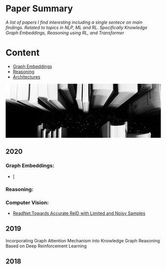 Paper Summary
=============
_A list of papers I find interesting including a single sentece on main findings. Related to topics in NLP, ML and RL.
Specifically Knowledge Graph Embeddings, Reasoning using RL, and Transformer_  

Content
========= 
 - [Graph Embeddings](#Graph-Embeddings) 
  - [Reasoning](#Reasoning)
  - [Architectures](#Architectures) 

![](https://github.com/patzaa/Papers/blob/master/Title.png?raw=true)




2020
--------
### Graph Embeddings: 

- [

### Reasoning: 


### Computer Vision: 
- [ReadNet:Towards Accurate ReID with Limited and Noisy Samples](https://arxiv.org/abs/2005.05740)


2019
--------
Incorporating Graph Attention Mechanism into Knowledge Graph Reasoning Based on Deep Reinforcement Learning

2018
--------
